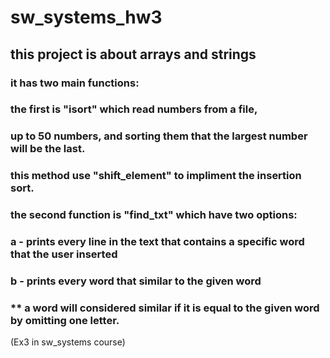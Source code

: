 # sw_systems_hw3
## this project is about arrays and strings
### it has two main functions:
### the first is "isort" which read numbers from a file,
### up to 50 numbers, and sorting them that the largest number will be the last.
### this method use "shift_element" to impliment the insertion sort.
### 
### the second function is "find_txt" which have two options:
### a - prints every line in the text that contains a specific word that the user inserted
### b - prints every word that similar to the given word
### ** a word will considered similar if it is equal to the given word by omitting one letter.
(Ex3 in sw_systems course)
